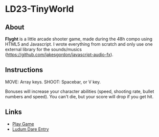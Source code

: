 LD23-TinyWorld
==============

About
-----

**Flyght** is a little arcade shooter game, made during the 48h compo using HTML5 and Javascript.
I wrote everything from scratch and only use one external library for the sounds/musics (https://github.com/jakesgordon/javascript-audio-fx).

Instructions
------------

MOVE: Array keys. 
SHOOT: Spacebar, or V key. 

Bonuses will increase your character abilities (speed, shooting rate, bullet numbers and speed). 
You can't die, but your score will drop if you get hit. 

Links
-----

- [Play Game]()
- [Ludum Dare Entry](http://ludumdare.com/compo/ludum-dare-23/?action=preview&uid=6851)
